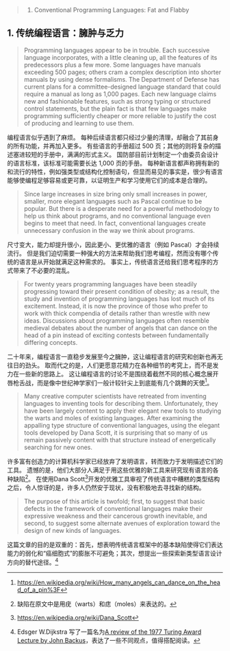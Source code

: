 
> 1. Conventional Programming Languages: Fat and Flabby 

## 1. 传统编程语言：臃肿与乏力

> Programming languages appear to be in trouble. Each successive language incorporates, with a little cleaning up, all the features of its predecessors plus a few more. Some languages have manuals exceeding 500 pages; others cram a complex description into shorter manuals by using dense formalisms. The Department of Defense has current plans for a committee-designed language standard that could require a manual as long as 1,000 pages. Each new language claims new and fashionable features, such as strong typing or structured control statements, but the plain fact is that few languages make programming sufficiently cheaper or more reliable to justify the cost of producing and learning to use them. 

编程语言似乎遇到了麻烦。 每种后续语言都只经过少量的清理，却融合了其前身的所有功能，并再加入更多。 有些语言的手册超过 500 页；其他的则将复杂的描述塞进较短的手册中，满满的形式主义。 国防部目前计划制定一个由委员会设计的语言标准，该标准可能需要长达 1,000 页的手册。 每种新语言都声称拥有新的和流行的特性，例如强类型或结构化控制语句，但显而易见的事实是，很少有语言能够使编程足够容易或更可靠，以证明生产和学习使用它们的成本是合理的。

> Since large increases in size bring only small increases in power, smaller, more elegant languages such as Pascal continue to be popular. But there is a desperate need for a powerful methodology to help us think about programs, and no conventional language even begins to meet that need. In fact, conventional languages create unnecessary confusion in the way we think about programs.

尺寸变大，能力却提升很小，因此更小、更优雅的语言（例如 Pascal）才会持续流行。 但是我们迫切需要一种强大的方法来帮助我们思考编程，然而没有哪个传统的语言是从开始就满足这种需求的。 事实上，传统语言还给我们思考程序的方式带来了不必要的混乱。

> For twenty years programming languages have been steadily progressing toward their present condition of obesity; as a result, the study and invention of programming languages has lost much of its excitement. Instead, it is now the province of those who prefer to work with thick compendia of details rather than wrestle with new ideas. Discussions about programming languages often resemble medieval debates about the number of angels that can dance on the head of a pin instead of exciting contests between fundamentally differing concepts.

二十年来，编程语言一直稳步发展至今之臃肿，这让编程语言的研究和创新也再无往日的劲头。 取而代之的是，人们更愿意花精力在各种细节的考究上，而不是发力在一些新的思路上。 这让编程语言的讨论不是围绕着截然不同的核心概念展开唇枪舌战，而是像中世纪神学家们一般计较针尖上到底能有几个跳舞的天使[^angels]。

[^angels]: <https://en.wikipedia.org/wiki/How_many_angels_can_dance_on_the_head_of_a_pin%3F>

> Many creative computer scientists have retreated from inventing languages to inventing tools for describing them. Unfortunately, they have been largely content to apply their elegant new tools to studying the warts and moles of existing languages. After examining the appalling type structure of conventional languages, using the elegant tools developed by Dana Scott, it is surprising that so many of us remain passively content with that structure instead of energetically searching for new ones. 

许多富有创造力的计算机科学家已经放弃了发明语言，转而致力于发明描述它们的工具。 遗憾的是，他们大部分人满足于用这些优雅的新工具来研究现有语言的各种缺陷[^wart-mole]。 在使用Dana Scott[^scott]开发的优雅工具审视了传统语言中糟糕的类型结构之后，令人惊讶的是，许多人仍然安于现状，没有积极地去寻找新的结构。

[^wart-mole]: 缺陷在原文中是用疣（warts）和痣（moles）来表达的。
[^scott]: <https://en.wikipedia.org/wiki/Dana_Scott>

> The purpose of this article is twofold; first, to suggest that basic defects in the framework of conventional languages make their expressive weakness and their cancerous growth inevitable, and second, to suggest some alternate avenues of exploration toward the design of new kinds of languages.

这篇文章的目的是双重的：首先，想表明传统语言框架中的基本缺陷使得它们表达能力的弱化和“癌细胞式”的膨胀不可避免；其次，想提出一些探索新类型语言设计方向的替代途径。[^ewd692]

[^ewd692]: Edsger W.Dijkstra 写了一篇名为[A review of the 1977 Turing Award Lecture by John Backus](https://www.cs.utexas.edu/users/EWD/transcriptions/EWD06xx/EWD692.html)，表达了一些不同观点[^abs-ewd692]，值得搭配阅读。
[^abs-ewd692]: <https://g.co/gemini/share/5a8440984158>
